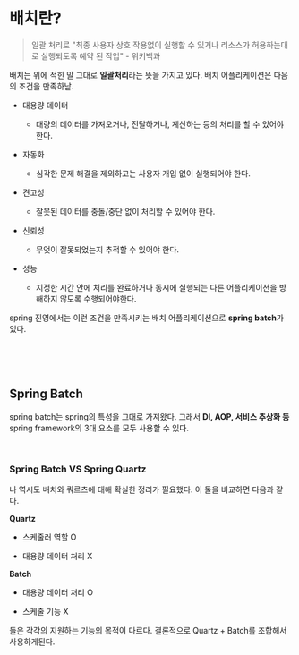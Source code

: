 # 배치란?

> 일괄 처리로 "최종 사용자 상호 작용없이 실행할 수 있거나 리소스가 허용하는대로 실행되도록 예약 된 작업" - 위키백과

배치는 위에 적힌 말 그대로 **일괄처리**라는 뜻을 가지고 있다. 배치 어플리케이션은 다음의 조건을 만족하낟.

- 대용량 데이터

    - 대량의 데이터를 가져오거나, 전달하거나, 계산하는 등의 처리를 할 수 있어야 한다.

- 자동화

    - 심각한 문제 해결을 제외하고는 사용자 개입 없이 실행되어야 한다.

- 견고성

    - 잘못된 데이터를 충돌/중단 없이 처리할 수 있어야 한다.

- 신뢰성

    - 무엇이 잘못되었는지 추적할 수 있어야 한다.

- 성능

    - 지정한 시간 안에 처리를 완료하거나 동시에 실행되는 다른 어플리케이션을 방해하지 않도록 수행되어야한다.

spring 진영에서는 이런 조건을 만족시키는 배치 어플리케이션으로 **spring batch**가 있다.

<br><br><br>

## Spring Batch

spring batch는 spring의 특성을 그대로 가져왔다. 그래서 **DI, AOP, 서비스 추상화 등** spring framework의 3대 요소를 모두 사용할 수 있다.

<br>

### Spring Batch VS Spring Quartz

나 역시도 배치와 쿼르츠에 대해 확실한 정리가 필요했다. 이 둘을 비교하면 다음과 같다.

**Quartz**

- 스케줄러 역할 O

- 대용량 데이터 처리 X

**Batch**

- 대용량 데이터 처리 O

- 스케줄 기능 X

둘은 각각의 지원하는 기능의 목적이 다르다. 결론적으로 Quartz + Batch를 조합해서 사용하게된다.




